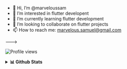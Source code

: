 - 👋 Hi, I’m @marveloussam
- 👀 I’m interested in flutter developent
- 🌱 I’m currently learning flutter development
- 💞️ I’m looking to collaborate on flutter projects
- 📫 How to reach me: marvelous.samuel@gmail.com


--->
<!--- 💬 Ask me about ...--> 

![Profile views](https://gpvc.arturio.dev/marveloussam)  


<details>
  <summary>
   <b>📊 Github Stats</b></summary>
    </br> </br>
  <img src="https://github-readme-stats.vercel.app/api?username=marveloussam&count_private=true&show_icons=true&include_all_commits=true" alt="marveloussam| Stats" />
  <img src="https://cheesits456-readme-stats.vercel.app/api/top-langs?username=marveloussam&layout=compact&hide=smarty" alt="marveloussam | Languages" />
  <img align="center" src="https://github-readme-streak-stats.herokuapp.com/?user=marveloussam&" alt="marveloussam| Streak" />
</details>
